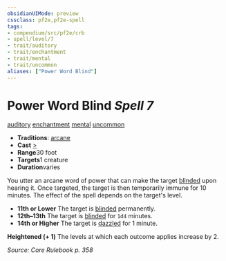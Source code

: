 ```yaml
---
obsidianUIMode: preview
cssclass: pf2e,pf2e-spell
tags:
- compendium/src/pf2e/crb
- spell/level/7
- trait/auditory
- trait/enchantment
- trait/mental
- trait/uncommon
aliases: ["Power Word Blind"]
---
```

# Power Word Blind *Spell 7*   
[auditory](../../Rules/traits/auditory.md)  [enchantment](../../Rules/traits/enchantment.md)  [mental](../../Rules/traits/mental.md)  [uncommon](../../Rules/traits/uncommon.md)  

- **Traditions**: [arcane](../../Rules/traits/arcane.md)
- **Cast** [>](../../Rules/core-rulebook/chapter-9-playing-the-game.md#Actions "Single Action") 
- **Range**30 foot
- **Targets**1 creature
- **Duration**varies

You utter an arcane word of power that can make the target [blinded](../../Rules/conditions.md#Blinded) upon hearing it. Once targeted, the target is then temporarily immune for 10 minutes. The effect of the spell depends on the target's level.

- **11th or Lower** The target is [blinded](../../Rules/conditions.md#Blinded) permanently.
- **12th–13th** The target is [blinded](../../Rules/conditions.md#Blinded) for `1d4` minutes.
- **14th or Higher** The target is [dazzled](../../Rules/conditions.md#Dazzled) for 1 minute.

**Heightened (+ 1)** The levels at which each outcome applies increase by 2.

*Source: Core Rulebook p. 358*